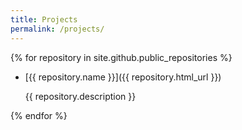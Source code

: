 ```yaml
---
title: Projects
permalink: /projects/
---
```


{% for repository in site.github.public_repositories %}
* [{{ repository.name }}]({{ repository.html_url }})

    {{ repository.description }}

{% endfor %}
